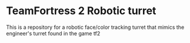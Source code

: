 # TeamFortress 2 Robotic turret
This is a repository for a robotic face/color tracking turret that mimics the engineer's turret found in the game tf2
